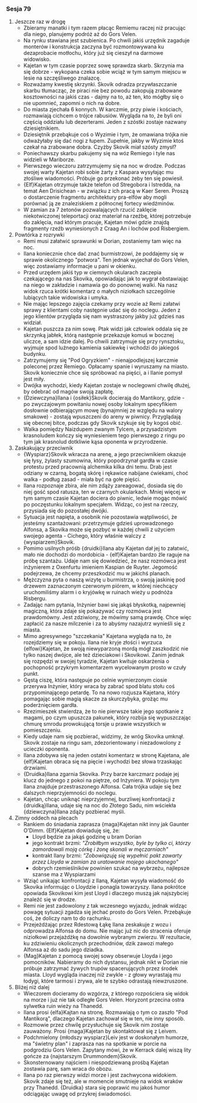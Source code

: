 ### Sesja 79
1. Jeszcze raz w drogę
    - Zbieramy manatki i tym razem płacąc Remiemu raczej niż pracując dla niego, planujemy podróż aż do Gors Velen.
    - Na rynku stawiana jest szubienica. Po chwili jakiś urzędnik zagaduje monterów i konstrukcja zaczyna być rozmontowywana ku dezaprobacie motłochu, który już się cieszył na darmowe widowisko.
    - Kajetan w tym czasie poprzez sowę sprawdza skarb. Skrzynia ma się dobrze - wykopana czeka sobie wciąż w tym samym miejscu w lesie na szczęśliwego znalazcę.
    - Rozważamy kwestię skrzynki. Skovik odradza przywłaszczanie skarbu tłumacząc, że piraci nie bez powodu zakopują zrabowane kosztowności na jakiś czas - dajmy na to, aż ten, kto mógłby się o nie upomnieć, zapomni o nich na dobre.
    - Do miasta zjechała 6 konnych. W karczmie, przy piwie i kościach, rozmawiają cichcem o trójce rabusiów. Wygląda na to, że byli oni częścią oddziału lub dezerterami. Jeden z szóstki zostaje nazwany dziesiętnikiem.
    - Dziesiętnik przebąkuje coś o Wyzimie i tym, że omawiana trójka nie odważyłaby się dać nogi z łupem. Zupełnie, jakby w Wyzimie ktoś czekał na zrabowane dobra. Czyżby Skovik miał szósty zmysł?
    - Poniechawszy skarbu pakujemy się na wóz Remiego i tyle nas widzieli w Mariborze.
    - Pierwszego wieczoru zatrzymujemy się na noc w drodze. Podczas swojej warty Kajetan robi sobie żarty z Kaspara wysyłając mu złośliwe wiadomości. Próbuje go przekonać żeby ten się powiesił.
    - {Elf}Kajetan otrzymuje także telefon od Stregobora i Istredda, na temat Aen Drisichean - w związku z ich pracą w Kaer Seren. Proszą o dostarczenie fragmentu architektury pra-elfów aby mogli porównać ją ze znaleziskiem z północnej fortecy wiedźminów.
    - W zamian za 7 żetonów pozwalających rzucić zaklęcie niekotwiczonej teleportacji oraz materiał na rzeźbę, której potrzebuje do zaklęcia, nad którym pracuje, Kajetan mówi gdzie znajdą fragmenty rzeźb wyniesionych z Craag An i lochów pod Risbergiem.
2. Powtórka z rozrywki
    - Remi musi załatwić sprawunki w Dorian, zostaniemy tam więc na noc.
    - Ilana koniecznie chce dać znać burmistrzowi, że poddajemy się w sprawie okolicznego "potwora". Ten jednak wyjechał do Gors Velen, więc zostawiamy informacje u pani w okienku.
    - Przed urzędem jakiś typ w ciemnych okularach zaczepia czekającego na nas Skovika, opowiadając jak to wygrał obstawiając na niego w zakładzie i namawia go do ponownej walki. Na nasz widok rzuca krótki komentarz o małych niziołkach szczególnie lubiących takie widowiska i umyka.
    - Nie mając lepszego zajęcia czekamy przy wozie aż Remi załatwi sprawy z klientami coby następnie udać się do noclegu. Jeden z jego klientów przygląda się nam wystraszony jakby już gdzieś nas widział.
    - Kajetan puszcza za nim sowę. Ptak widzi jak człowiek oddala się ze skrzynką jabłek, którą następnie przekazuje komuś w bocznej uliczce, a sam idzie dalej. Po chwili zatrzymuje się przy rynsztoku, wyjmuje spod luźnego kamienia sakiewkę i wchodzi do jakiegoś budynku.
    - Zatrzymujemy się "Pod Ogryzkiem" - nienajpodlejszej karczmie poleconej przez Remiego. Opłacamy spanie i wyruszamy na miasto. Skovik koniecznie chce się spróbować na pięści, a i Ilanie pomysł jest miły.
    - Dwójka wychodzi, kiedy Kajetan zostaje w noclegowni chwilę dłużej, by odebrać od magów swoją zapłatę.
    - {Dziewczyna}Ilana i {osiłek}Skovik docierają do Mantikory, gdzie - po zwyczajowym powitaniu nowej osoby lokalnym specyfikiem dosłownie odbierającym mowę (bynajmniej ze względu na walory smakowe) - zostają wpuszczeni do areny w piwnicy. Przyglądają się obecnej bitce, podczas gdy Skovik szykuje się by kogoś obić.
    - Walka pomiędzy Naizdupem zwanym Tylcem, a przysadzistym krasnoludem kończy się wyniesieniem tego pierwszego z ringu po tym jak krasnolud dotkliwie kąsa oponenta w przyrodzenie.
3. Zaskakujący przeciwnik
    - {Wyspiarz}Skovik wkracza na arenę, a jego przeciwnikiem okazuje się łysy, żylasty szumowina, który popodrzynał gardła w czasie protestu przed pracownią alchemika kilka dni temu. Drab jest odziany w czarną, bogatą skórę i rękawice nabijane ćwiekami, choć walka - podług zasad - miała być na gołe pięści.
    - Ilana rozpoznaje zbira, ale nim zdąży zareagować, dosiada się do niej gość spod ratusza, ten w czarnych okularkach. Mniej więcej w tym samym czasie Kajetan dociera do piwnic, ledwie mogąc mówić po poczęstunku lokalnym specjałem. Widząc, co jest na rzeczy, przysiada się do pozostałej dwójki. 
    - Sytuacja jest napięta, a osobnik nie pozostawia wątpliwości, że jesteśmy szantażowani: przetrzymuje gdzieś uprowadzonego Alfonsa, a Skovika może się pozbyć w każdej chwili z użyciem swojego agenta - Cichego, który właśnie walczy z {wyspiarzem}Skovik.
    - Pomimo usilnych próśb {druidki}Ilana aby Kajetan dał jej to załatwić, mało nie dochodzi do mordobicia - {elf}Kajetan bardzo źle raguje na próbę szantażu. Udaje nam się dowiedzieć, że nasz rozmówca jest inżynierem z Oxenfurtu imieniem Kaspian de Ruyter. Jegomość podejrzewa, że chcemy przeszkodzić mu w jakichś planach.
    - Mężczyzna pyta o naszą wizytę u burmistrza, o swoją jaskinię pod drzewem zaznaczonym czerwonym piórem, w której niechcący uruchomiliśmy alarm i o kryjówkę w ruinach wieży u podnóża Risbergu.
    - Zadając nam pytania, Inżynier bawi się jakąś błyskotką, najpewniej magiczną, która zdaje się pokazywać czy rozmówca jest prawdomówny. Jest zdziwiony, że mówimy samą prawdę. Chce więc zapłacić za nasze milczenie i za to abyśmy nazajutrz wynieśli się z miasta.
    - Mimo agresywnego "szczekania" Kajetana wygląda na to, że rozejdziemy się w pokoju. Ilana nie kryje złości i wyrzuca {elfowi}Kajetan, że swoją niewyparzoną mordą mógł zaszkodzić nie tylko naszej dwójce, ale też dzieciakowi i Skovikowi. Zanim jednak się rozpędzi w swojej tyradzie, Kajetan kwituje oskarżenia o pochopność przykrym komentarzem wycelowanym prosto w czuły punkt.
    - Gęstą ciszę, która następuje po celnie wymierzonym ciosie przerywa Inżynier, który wraca by zabrać spod blatu stołu coś przypominającego petardę. To na nowo rozjusza Kajetana, który pomagając sobie magią skacze za skurczybyka, grożąc mu poderżnięciem gardła.
    - Rzezimieszek stwierdza, że to nie pierwsze takie jego spotkanie z magami, po czym upuszcza pakunek, który rozbija się wypuszczając chmurę smrodu prowokującą torsje u prawie wszystkich w pomieszczeniu.
    - Kiedy udaje nam się pozbierać, widzimy, że wróg Skovika umknął. Skovik zostaje na ringu sam, zdezorientowany i niezadowolony z ucieczki oponenta.
    - Ilana zdobywa się na jeden ostatni komentarz w stronę Kajetana, ale {elf}Kajetan obraca się na pięcie i wychodzi bez słowa trzaskając drzwiami.
    - {Druidka}Ilana zgarnia Skovika. Przy barze karczmarz podaje jej klucz do jednego z pokoi na piętrze, od Inżyniera. W pokoju tym Ilana znajduje przestraszonego Alfonsa. Cała trójka udaje się bez dalszych nieprzyjemności do noclegu.
    - Kajetan, chcąc uniknąć nieprzyjemnej, burzliwej konfrontacji z {druidką}Ilana, udaje się na noc do Złotego Sadu, nim wściekła {dziewczyna}Ilana zdąży pozbierać myśli.
4. Zimny oddech na plecach
    - Rankiem do śniadania zaprasza {maga}Kajetan nikt inny jak Gaunter O'Dimm. {Elf}Kajetan dowiaduję się, że:
        - Lloyd będzie za jakąś godzinę u bram Dorian
        - jego kontrakt brzmi:
            _"Zrobiłbym wszystko, byle by tylko ci, którzy zamordowali moją córkę i żonę skonali w męczarniach"_
        - kontrakt Ilany brzmi:
            _"Zobowiązuję się wypełnić pakt zawarty przez Lloyda w zamian za uratowanie mojego ukochanego"_
        - dobrych rzemieślników powinien szukać na wybrzeżu, najlepsze szanse ma z Wyspiarzami
    - Wziąć unikając konfrontacji z Ilaną, Kajetan wysyła wiadomość do Skovika informując o Lloydzie i ponagla towarzyszy. Ilana pokrótce opowiada Skovikowi kim jest Lloyd i dlaczego muszą jak najszybciej znaleźć się w drodze.
    - Remi nie jest zadowolony z tak wczesnego wyjazdu, jednak widząc powagę sytuacji zgadza się jechać prosto do Gors Velen. Przebąkuje coś, że doliczy nam to do rachunku. 
    - Przejeżdżając przez Rdestową Łąkę Ilana zeskakuje z wozu i odprowadza Alfonsa do domu. Nie mając już nic do stracenia oferuje niziołkowi przejażdżkę na dowolnie wybranym zwierzu. W rezultacie, ku zdziwieniu okolicznych przechodniów, dzik zawozi małego Alfonsa aż do sadu jego dziadka.
    - {Mag}Kajetan z pomocą swojej sowy obserwuje Lloyda i jego pomocników. Nabieramy do nich dystansu, jednak nikt w Dorian nie próbuje zatrzymać żywych trupów spacerujących przez środek miasta. Lloyd wygląda inaczej niż zwykle - z głowy wyrastają mu łodygi, które tarmosi i zrywa, ale te szybko odrastają niewzruszone.
5. Bliżej niż dalej
    - Wieczorem docieramy do wzgórza, z którego rozpościera się widok na morze i już nie tak odległe Gors Velen. Horyzont przecina ostra sylwetka ruin wieży na Thanedd.
    - Ilana prosi {elfa}Kajtan na stronę. Rozmawiają o tym co zaszło "Pod Mantikorą", dlaczego Kajetan zachował się w ten, nie inny sposób.
    - Rozmowie przez chwilę przysłuchuje się Skovik nim zostaje zauważony. Prosi {maga}Kajetan by skontaktował się z Leivem. 
    - Podchmielony {młodszy wyspiarz}Leiv jest w doskonałym humorze, ma "świetny plan" i zaprasza nas na spotkanie w porcie na podgrodziu Gors Velen. Zapytany mówi, że w Kerrack dalej wiszą lity gończe za {najstarszym Drummondem}Skovik.
    - Skonsternowany najściem i niespodziewaną prośbą Kajetan zostawia parę, sam wraca do obozu.
    - Ilana po raz pierwszy widzi morze i jest zachwycona widokiem. Skovik zdaje się też, ale w momencie smutnieje na widok wraków przy Thanedd. {Druidka} stara się poprawić mu jakoś humor odciągając uwagę od przykrej świadomości.
